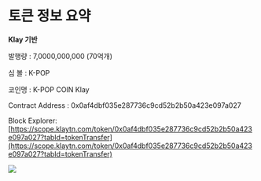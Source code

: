 # 토큰 정보 요약

**Klay 기반**

발행량 : 7,0000,000,000 (70억개)

심 볼 : K-POP

코인명 : K-POP COIN Klay

Contract Address : 0x0af4dbf035e287736c9cd52b2b50a423e097a027

Block Explorer: [https://scope.klaytn.com/token/0x0af4dbf035e287736c9cd52b2b50a423e097a027?tabId=tokenTransfer](https://scope.klaytn.com/token/0x0af4dbf035e287736c9cd52b2b50a423e097a027?tabId=tokenTransfer)



![](../../../../.gitbook/assets/kpop삽도kr016.png)

